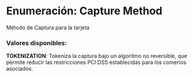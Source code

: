 # Enumeración: Capture Method

Método de Captura para la tarjeta

### Valores disponibles:

**TOKENIZATION**: Tokeniza la captura bajo un algoritmo no reversible, que permite reducir
las restricciones PCI DSS establecidas para los comerios asociados.